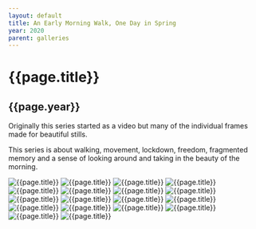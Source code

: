 ```yaml
---
layout: default
title: An Early Morning Walk, One Day in Spring
year: 2020
parent: galleries
---
```


# {{page.title}}

## {{page.year}}

Originally this series started as a video but many of the individual frames made for beautiful stills.

This series is about walking, movement, lockdown, freedom, fragmented memory and a sense of looking around and taking in the beauty of the morning.

![{{page.title}}](an-early-morning-walk-one-day-in-spring/an-early-morning-walk-one-day-in-spring-01.webp "{{page.title}}")
![{{page.title}}](an-early-morning-walk-one-day-in-spring/an-early-morning-walk-one-day-in-spring-02.webp "{{page.title}}")
![{{page.title}}](an-early-morning-walk-one-day-in-spring/an-early-morning-walk-one-day-in-spring-03.webp "{{page.title}}")
![{{page.title}}](an-early-morning-walk-one-day-in-spring/an-early-morning-walk-one-day-in-spring-04.webp "{{page.title}}")
![{{page.title}}](an-early-morning-walk-one-day-in-spring/an-early-morning-walk-one-day-in-spring-05.webp "{{page.title}}")
![{{page.title}}](an-early-morning-walk-one-day-in-spring/an-early-morning-walk-one-day-in-spring-06.webp "{{page.title}}")
![{{page.title}}](an-early-morning-walk-one-day-in-spring/an-early-morning-walk-one-day-in-spring-07.webp "{{page.title}}")
![{{page.title}}](an-early-morning-walk-one-day-in-spring/an-early-morning-walk-one-day-in-spring-08.webp "{{page.title}}")
![{{page.title}}](an-early-morning-walk-one-day-in-spring/an-early-morning-walk-one-day-in-spring-09.webp "{{page.title}}")
![{{page.title}}](an-early-morning-walk-one-day-in-spring/an-early-morning-walk-one-day-in-spring-10.webp "{{page.title}}")
![{{page.title}}](an-early-morning-walk-one-day-in-spring/an-early-morning-walk-one-day-in-spring-11.webp "{{page.title}}")
![{{page.title}}](an-early-morning-walk-one-day-in-spring/an-early-morning-walk-one-day-in-spring-12.webp "{{page.title}}")
![{{page.title}}](an-early-morning-walk-one-day-in-spring/an-early-morning-walk-one-day-in-spring-13.webp "{{page.title}}")
![{{page.title}}](an-early-morning-walk-one-day-in-spring/an-early-morning-walk-one-day-in-spring-14.webp "{{page.title}}")
![{{page.title}}](an-early-morning-walk-one-day-in-spring/an-early-morning-walk-one-day-in-spring-15.webp "{{page.title}}")
![{{page.title}}](an-early-morning-walk-one-day-in-spring/an-early-morning-walk-one-day-in-spring-16.webp "{{page.title}}")
![{{page.title}}](an-early-morning-walk-one-day-in-spring/an-early-morning-walk-one-day-in-spring-17.webp "{{page.title}}")
![{{page.title}}](an-early-morning-walk-one-day-in-spring/an-early-morning-walk-one-day-in-spring-18.webp "{{page.title}}")
